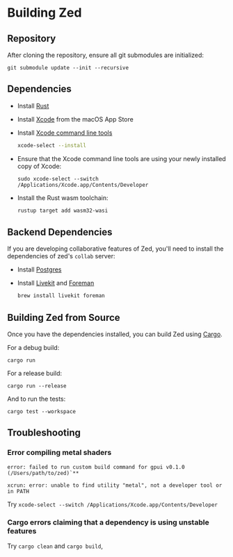 # Building Zed

## Repository

After cloning the repository, ensure all git submodules are initialized:

```shell
git submodule update --init --recursive
```

## Dependencies

- Install [Rust](https://www.rust-lang.org/tools/install)
- Install [Xcode](https://apps.apple.com/us/app/xcode/id497799835?mt=12) from the macOS App Store

- Install [Xcode command line tools](https://developer.apple.com/xcode/resources/)

    ```bash
    xcode-select --install
    ```

- Ensure that the Xcode command line tools are using your newly installed copy of Xcode:

    ```
    sudo xcode-select --switch /Applications/Xcode.app/Contents/Developer
    ```

* Install the Rust wasm toolchain:

    ```bash
    rustup target add wasm32-wasi
    ```

## Backend Dependencies

If you are developing collaborative features of Zed, you'll need to install the dependencies of zed's `collab` server:

- Install [Postgres](https://postgresapp.com)
- Install [Livekit](https://formulae.brew.sh/formula/livekit) and [Foreman](https://formulae.brew.sh/formula/foreman)

    ```bash
    brew install livekit foreman
    ```

## Building Zed from Source

Once you have the dependencies installed, you can build Zed using [Cargo](https://doc.rust-lang.org/cargo/).

For a debug build:

```
cargo run
```

For a release build:

```
cargo run --release
```

And to run the tests:

```
cargo test --workspace
```

## Troubleshooting

### Error compiling metal shaders

```
error: failed to run custom build command for gpui v0.1.0 (/Users/path/to/zed)`**

xcrun: error: unable to find utility "metal", not a developer tool or in PATH
```

Try `xcode-select --switch /Applications/Xcode.app/Contents/Developer`

### Cargo errors claiming that a dependency is using unstable features

Try `cargo clean` and `cargo build`,
